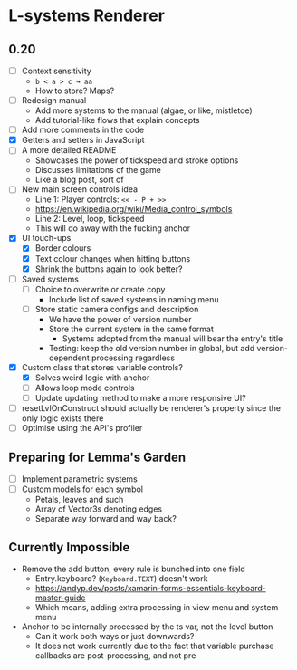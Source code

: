 # L-systems Renderer

## 0.20

- [ ] Context sensitivity
  - `b < a > c → aa`
  - How to store? Maps?
- [ ] Redesign manual
  - Add more systems to the manual (algae, or like, mistletoe)
  - Add tutorial-like flows that explain concepts
- [ ] Add more comments in the code
- [x] Getters and setters in JavaScript
- [ ] A more detailed README
  - Showcases the power of tickspeed and stroke options
  - Discusses limitations of the game
  - Like a blog post, sort of
- [ ] New main screen controls idea
  - Line 1: Player controls: `<< - P + >>`
  - https://en.wikipedia.org/wiki/Media_control_symbols
  - Line 2: Level, loop, tickspeed
  - This will do away with the fucking anchor
- [x] UI touch-ups
  - [x] Border colours
  - [x] Text colour changes when hitting buttons
  - [x] Shrink the buttons again to look better?
- [ ] Saved systems
  - [ ] Choice to overwrite or create copy
    - Include list of saved systems in naming menu
  - [ ] Store static camera configs and description
    - We have the power of version number
    - Store the current system in the same format
      - Systems adopted from the manual will bear the entry's title
    - Testing: keep the old version number in global, but add version-dependent
    processing regardless
- [x] Custom class that stores variable controls?
  - [x] Solves weird logic with anchor
  - [ ] Allows loop mode controls
  - [ ] Update updating method to make a more responsive UI?
- [ ] resetLvlOnConstruct should actually be renderer's property since the only
logic exists there
- [ ] Optimise using the API's profiler

## Preparing for Lemma's Garden

- [ ] Implement parametric systems
- [ ] Custom models for each symbol
  - Petals, leaves and such
  - Array of Vector3s denoting edges
  - Separate way forward and way back?

## Currently Impossible

- Remove the add button, every rule is bunched into one field
  - Entry.keyboard? (`Keyboard.TEXT`) doesn't work
  - https://andyp.dev/posts/xamarin-forms-essentials-keyboard-master-guide
  - Which means, adding extra processing in view menu and system menu
- Anchor to be internally processed by the ts var, not the level button
  - Can it work both ways or just downwards?
  - It does not work currently due to the fact that variable purchase callbacks
  are post-processing, and not pre-